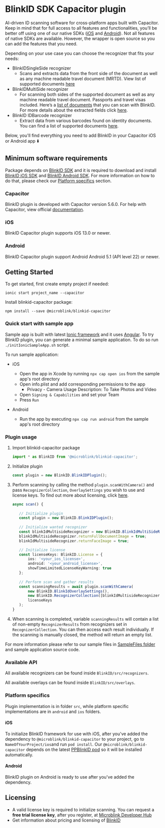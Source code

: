 # BlinkID SDK Capacitor plugin

AI-driven ID scanning software for cross-platform apps built with Capacitor. Keep in mind that for full access to all features and functionalities, you’ll be better off using one of our native SDKs ([iOS](https://github.com/BlinkID/blinkid-ios)
and [Android](https://github.com/BlinkID/blinkid-android)). Not all features of native SDKs are available. However, the wrapper is open source so you can add the features that you need.

Depending on your use case you can choose the recognizer that fits your needs:

* BlinkIDSingleSide recognizer
	* Scans and extracts data from the front side of the document as well as any machine readable travel document (MRTD). View list of supported documents [here](https://github.com/BlinkID/blinkid-android/blob/master/documentation/BlinkIDRecognizer.md)
* BlinkIDMultiSide recognizer
	* For scanning both sides of the supported document as well as any machine readable travel document. Passports and travel visas included. Here’s a [list of documents](https://github.com/BlinkID/blinkid-android/blob/master/documentation/BlinkIDRecognizer.md) that you can scan with BlinkID. For more details about the extracted fields click [here](https://github.com/BlinkID/blinkid-android/blob/master/documentation/BlinkIDRecognizerResult.md).
* BlinkID IDBarcode recognizer
	* Extract data from various barcodes found on identity documents. You can find a list of supported documents [here](https://github.com/BlinkID/blinkid-capacitor/blob/master/documentation/IdBarcodeRecognizer.md).

Below, you'll find everything you need to add BlinkID in your Capacitor iOS or Android app ⬇️

## Minimum software requirements

Package depends on [BlinkID SDK](https://microblink.com/products/blinkid) and it is required to download and install [BlinkID iOS SDK](https://github.com/BlinkID/blinkid-ios) and [BlinkID Android SDK](https://github.com/BlinkID/blinkid-android). For more information on how to do that, please check our [Platform specifics](#platform-specifics) section.

### Capacitor

BlinkID plugin is developed with Capacitor version 5.6.0.
For help with Capacitor, view official [documentation](https://capacitorjs.com/docs).

### iOS

BlinkID Capacitor plugin supports iOS 13.0 or newer.

### Android

BlinkID Capacitor plugin support Android Android 5.1 (API level 22) or newer.

## Getting Started

To get started, first create empty project if needed:

```shell
ionic start project_name --capacitor
```

Install blinkid-capacitor package:

```shell
npm install --save @microblink/blinkid-capacitor
```

### Quick start with sample app

Sample app is built with latest [Ionic framework](https://ionicframework.com) and it uses [Angular](https://angular.io). To try BlinkID plugin, you can generate a minimal sample application. To do so run `./initIonicSampleApp.sh` script.

To run sample application:

* iOS
	* Open the app in Xcode by running ```npx cap open ios``` from the sample app's root directory
	* Open info.plist and add corresponding permissions to the app
		* Privacy - Camera Usage Description: To Take Photos and Video
	* Open `Signing & Capabilities` and set your Team
	* Press `Run`

* Android
	* Run the app by executing ```npx cap run android``` from the sample app's root directory

### Plugin usage

1. Import blinkid-capacitor package

	```typescript
	import * as BlinkID from '@microblink/blinkid-capacitor';
	```

2. Initialize plugin

	```typescript
	const plugin = new BlinkID.BlinkIDPlugin();
	```
	
3. Perform scanning by calling the method `plugin.scanWithCamera()` and pass `RecognizerCollection`, `OverlaySettings` you wish to use and license keys. To find out more about licensing, click
 [here](#licensing).
 
	 ```typescript
	async scan() {
		 	
	 	// Initialize plugin
		const plugin = new BlinkID.BlinkIDPlugin();
		
		// Initialize wanted recognizer
		const blinkIdMultisideRecognizer = new BlinkID.BlinkIdMultiSideRecognizer();
        blinkIdMultisideRecognizer.returnFullDocumentImage = true;
        blinkIdMultisideRecognizer.returnFaceImage = true;
	
		// Initialize license 
		const licenseKeys: BlinkID.License = {
	  		ios: '<your_ios_license>',
	  		android: '<your_android_license>',
	  		showTimeLimitedLicenseKeyWarning: true
		};
		
		// Perform scan and gather results
		const scanningResults = await plugin.scanWithCamera(
			new BlinkID.BlinkIdOverlaySettings(),
			new BlinkID.RecognizerCollection([blinkIdMultisideRecognizer]),
			licenseKeys
		);
  	}
	 ```
	
4. When scanning is completed, variable `scanningResults` will contain a list of non-empty `RecognizerResults` from recognizers set in `RecognizerCollection`. You can then access each result individually. If the scanning is manually closed, the method will return an empty list.

For more information please refer to our sample files in [SampleFiles folder](https://github.com/BlinkID/blinkid-capacitor/tree/master/SampleFiles) and  sample application source code.

### Available API

All available recognizers can be found inside `BlinkID/src/recognizers`.

All available overlays can be found inside `BlinkID/src/overlays`.

### Platform specifics

Plugin implementation is in folder `src`, while platform specific implementations are in `android` and `ios` folders.

#### iOS

To initialize BlinkID framework for use with iOS, after you've added the dependency to `@microblink/blinkid-capacitor` to your project, go to `NameOfYourProject/ios`and run `pod install`.
Our `@microblink/blinkid-capacitor` depends on the latest [PPBlinkID pod](https://cocoapods.org/pods/PPBlinkID) so it will be installed automatically.

#### Android

BlinkID plugin on Android is ready to use after you've added the dependency.


## Licensing

- A valid license key is required to initialize scanning. You can request a **free trial license key**, after you register, at [Microblink Developer Hub](https://account.microblink.com/signin)
- Get information about pricing and licensing of [BlinkID](https://microblink.com/blinkid)
